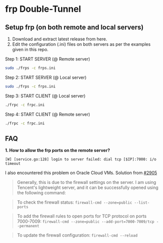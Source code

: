 # frp Double-Tunnel

## Setup frp (on both remote and local servers)

1. Download and extract latest release from here.
2. Edit the configuration (.ini) files on both servers as per the examples given in this repo.

Step 1: START SERVER (@ Remote server)
```sh
sudo ./frps -c frps.ini
```

Step 2: START SERVER (@ Local server)
```sh
sudo ./frps -c frps.ini
```

Step 3: START CLIENT (@ Local server)
```sh
./frpc -c frpc.ini
```

Step 4: START CLIENT (@ Remote server)
```sh
./frpc -c frpc.ini
```

## FAQ

**1. How to allow the frp ports on the remote server?**

`[W] [service.go:128] login to server failed: dial tcp [$IP]:7000: i/o timeout`

I also encountered this problem on Oracle Cloud VMs. Solution from [#2905](https://github.com/fatedier/frp/issues/2905)

> Generally, this is due to the firewall settings on the server. I am using Tencent's lightweight server, and it can be successfully opened using the following command:

> To check the firewall status:
> `firewall-cmd --zone=public --list-ports`

> To add the firewall rules to open ports for TCP protocol on ports 7000-7009:
> `firewall-cmd --zone=public --add-port=7000-7009/tcp --permanent`

> To update the firewall configuration:
> `firewall-cmd --reload`